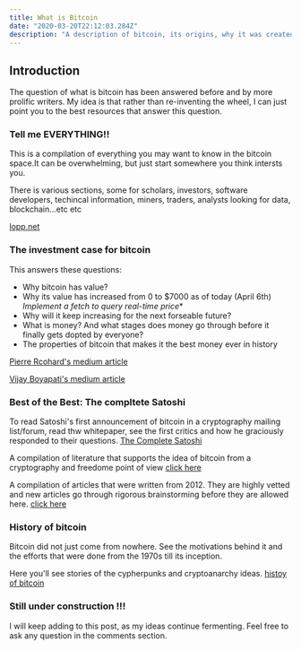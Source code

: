```yaml
---
title: What is Bitcoin
date: "2020-03-20T22:12:03.284Z"
description: "A description of bitcoin, its origins, why it was created, how it works, what makes it a great investment, where to go for more information, the industries emerging around bitcoin and cryptocurrencies. Plus use the comment section to ask anything you ever wanted to know but was afraid to ask"
---
```


## Introduction

The question of what is bitcoin has been answered before and by more prolific writers. My idea is that rather than re-inventing the wheel, I can just point you to the best resources that answer this question.

### Tell me EVERYTHING!!

This is a compilation of everything you may want to know in the bitcoin space.It can be overwhelming, but just start somewhere you think intersts you. 

There is various sections, some for scholars, investors, software developers, techincal information, miners, traders, analysts looking for data, blockchain...etc etc

[lopp.net](/https://www.lopp.net/bitcoin-information.html)


### The investment case for bitcoin

This answers these questions:
 -  Why bitcoin has value? 
 -  Why its value has increased from 0 to $7000 as of today (April 6th) *Implement a fetch to query real-time price**
 -  Why will it keep increasing for the next forseable future?
 -  What is money? And what stages does money go through before it finally gets dopted by everyone?
 -  The properties of bitcoin that makes it the best money ever in history 

[Pierre Rcohard's medium article](/https://medium.com/@pierre_rochard/bitcoin-investment-theses-part-1-e97670b5389b)

[Vijay Boyapati's medium article](/https://medium.com/@vijayboyapati/the-bullish-case-for-bitcoin-6ecc8bdecc1)


### Best of the Best: The compltete Satoshi

To read Satoshi's first announcement of bitcoin in a cryptography mailing list/forum, read thw whitepaper, see the first critics and how he graciously responded to their questions. [The Complete Satoshi](/https://satoshi.nakamotoinstitute.org/)

A compilation of literature that supports the idea of bitcoin from a cryptography and freedome point of view [click here](/https://nakamotoinstitute.org/literature/)

A compilation of articles that were written from 2012. They are highly vetted and new articles go through rigorous brainstorming before they are allowed here. [click here](/https://nakamotoinstitute.org/mempool)

### History of bitcoin

Bitcoin did not just come from nowhere. See the motivations behind it and the efforts that were done from the 1970s till its inception.

Here you'll see stories of the cypherpunks and cryptoanarchy ideas. [histoy of bitcoin](https://www.lopp.net/bitcoin-information/history.html)


### Still under construction !!!

I will keep adding to this post, as my ideas continue fermenting. Feel free to ask any question in the comments section.



